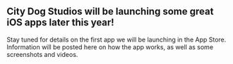 ## City Dog Studios will be launching some great iOS apps later this year! 

Stay tuned for details on the first app we will be launching in the App Store. Information will be posted here on how the app works, as well as some screenshots and videos. 
